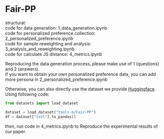 # Fair-PP
structural:  
code for data generation: 1_data_generation.ipynb  
code for personalized preference collection: 2_personalized_preference.ipynb  
code for sample reweighting and analysis: 3_analysis_and_reweighting.ipynb  
code for calculate JS distance: 4_metrics.ipynb  

Reproducing the data generation process, please make use of 1 (questions) and 2 (answers).  
If you want to obtain your own personalized preference data, you can add more persona in 2_personalized_preference.ipynb  

Otherwise, you can also directly use the dataset we provide [Huggingface](https://huggingface.co/collections/tools-o/fair-pp-6826f1f80edc145806b29a13). Using following code:  

```python
from datasets import load_dataset

dataset = load_dataset("tools-o/Fair-PP")
df = dataset["test"].to_pandas()
```
then, run code in 4_metrics.ipynb to Reproduce the experimental results of our paper.
